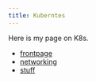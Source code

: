 ```yaml
---
title: Kuberntes
---
```


Here is my page on K8s.

* [frontpage](../)
* [networking](networking)
* [stuff](stuff)